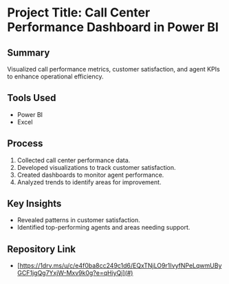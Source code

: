 # Project Title: Call Center Performance Dashboard in Power BI

## Summary
Visualized call performance metrics, customer satisfaction, and agent KPIs to enhance operational efficiency.

## Tools Used
- Power BI
- Excel

## Process
1. Collected call center performance data.
2. Developed visualizations to track customer satisfaction.
3. Created dashboards to monitor agent performance.
4. Analyzed trends to identify areas for improvement.

## Key Insights
- Revealed patterns in customer satisfaction.
- Identified top-performing agents and areas needing support.

## Repository Link
- [https://1drv.ms/u/c/e4f0ba8cc249c1d6/EQxTNjLO9r1IvyfNPeLqwmUByGCF1jgQg7YxjW-Mxv9k0g?e=qHiyQj](#)
